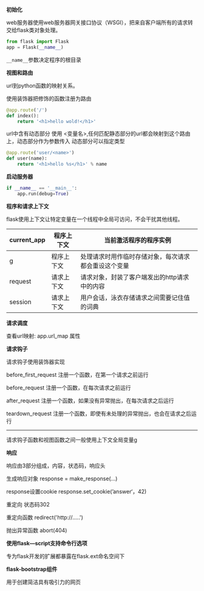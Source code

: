 **初始化**

web服务器使用web服务器网关接口协议（WSGI），把来自客户端所有的请求转交给flask类对象处理。

```python
from flask import Flask
app = Flask(__name__)

```

`__name__`参数决定程序的根目录



**视图和路由**

url到python函数的映射关系。

使用装饰器把修饰的函数注册为路由

````python
@app.route('/')
def index():
	return '<h1>hello wold!</h1>'
````

url中含有动态部分 使用 <变量名>,任何匹配静态部分的url都会映射到这个路由上，动态部分作为参数传入 动态部分可以指定类型

````python
@app.route('user/<name>')
def user(name):
    return '<h1>hello %s</h1>' % name
````

**启动服务器**

````python
if __name__ == '__main__':
	app.run(debug=True)
````

**程序和请求上下文**

flask使用上下文让特定变量在一个线程中全局可访问，不会干扰其他线程。

| current_app | 程序上下文 | 当前激活程序的程序实例                               |
| ----------- | ---------- | ---------------------------------------------------- |
| g           | 程序上下文 | 处理请求时用作临时存储对象，每次请求都会重设这个变量 |
| request     | 请求上下文 | 请求对象，封装了客户端发出的http请求中的内容         |
| session     | 请求上下文 | 用户会话，泳衣存储请求之间需要记住值的词典           |

**请求调度**

查看url映射: app.url_map 属性

**请求钩子**

请求钩子使用装饰器实现

before_first_request  注册一个函数，在第一个请求之前运行

before_request 注册一个函数，在每次请求之前运行

after_request 注册一个函数，如果没有异常抛出，在每次请求之后运行

teardown_request 注册一个函数，即使有未处理的异常抛出，也会在请求之后运行

---

请求钩子函数和视图函数之间一般使用上下文全局变量g

**响应**

响应由3部分组成，内容，状态码，响应头

生成响应对象 response = make_response(...)

response设置cookie  response.set_cookie(’answer‘，42)

重定向 状态码302

重定向函数 redirect('http://.....')

抛出异常函数 abort(404)

**使用flask—script支持命令行选项**

专为flask开发的扩展都暴露在flask.ext命名空间下



**flask-bootstrap组件**

用于创建简洁具有吸引力的网页









